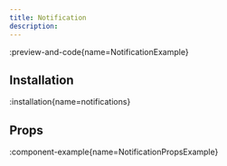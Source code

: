 ```yaml
---
title: Notification
description:
---
```


:preview-and-code{name=NotificationExample}

## Installation

:installation{name=notifications}

## Props

:component-example{name=NotificationPropsExample}
